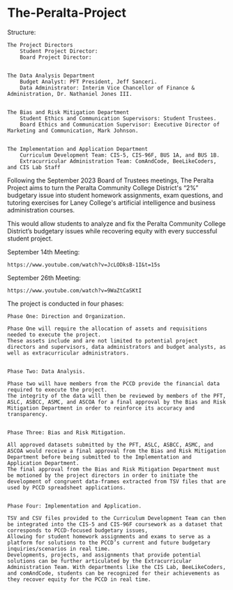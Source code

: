# The-Peralta-Project

Structure:

	The Project Directors
		Student Project Director: 
		Board Project Director: 


	The Data Analysis Department
		Budget Analyst: PFT President, Jeff Sanceri.
		Data Administrator: Interim Vice Chancellor of Finance & Administration, Dr. Nathaniel Jones III.


	The Bias and Risk Mitigation Department
		Student Ethics and Communication Supervisors: Student Trustees.
		Board Ethics and Communication Supervisor: Executive Director of Marketing and Communication, Mark Johnson.


	The Implementation and Application Department
		Curriculum Development Team: CIS-5, CIS-96F, BUS 1A, and BUS 1B.
		Extracurricular Administration Team: ComAndCode, BeeLikeCoders, and CIS Lab Staff

Following the September 2023 Board of Trustees meetings, The Peralta Project aims to turn the Peralta Community College District's “2%” budgetary issue into student homework assignments, exam questions, and tutoring exercises for Laney College's artificial intelligence and business administration courses.

This would allow students to analyze and fix the Peralta Community College District’s budgetary issues while recovering equity with every successful student project.

September 14th Meeting:
	
 	https://www.youtube.com/watch?v=JcLODksB-1I&t=15s
  
September 26th Meeting: 
	
 	https://www.youtube.com/watch?v=9WaZtCaSKtI


The project is conducted in four phases:

	Phase One: Direction and Organization.
 
	Phase One will require the allocation of assets and requisitions needed to execute the project. 
 	These assets include and are not limited to potential project directors and supervisors, data administrators and budget analysts, as well as extracurricular administrators.


	Phase Two: Data Analysis.
 
 	Phase two will have members from the PCCD provide the financial data required to execute the project. 
  	The integrity of the data will then be reviewed by members of the PFT, ASLC, ASBCC, ASMC, and ASCOA for a final approval by the Bias and Risk Mitigation Department in order to reinforce its accuracy and transparency.


	Phase Three: Bias and Risk Mitigation.
 
 	All approved datasets submitted by the PFT, ASLC, ASBCC, ASMC, and ASCOA would receive a final approval from the Bias and Risk Mitigation Department before being submitted to the Implementation and Application Department. 
  	The final approval from the Bias and Risk Mitigation Department must be motioned by the project directors in order to initiate the development of congruent data-frames extracted from TSV files that are used by PCCD spreadsheet applications.


	Phase Four: Implementation and Application.
 
  	TSV and CSV files provided to the Curriculum Development Team can then be integrated into the CIS-5 and CIS-96F coursework as a dataset that corresponds to PCCD-focused budgetary issues,
   	Allowing for student homework assignments and exams to serve as a platform for solutions to the PCCD’s current and future budgetary inquiries/scenarios in real time. 
    Developments, projects, and assignments that provide potential solutions can be further articulated by the Extracurricular Administration Team. With departments like the CIS Lab, BeeLikeCoders, and comAndCode, students can be recognized for their achievements as they recover equity for the PCCD in real time.
